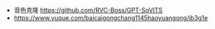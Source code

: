 * 音色克隆 https://github.com/RVC-Boss/GPT-SoVITS
* https://www.yuque.com/baicaigongchang1145haoyuangong/ib3g1e